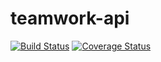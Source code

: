 # teamwork-api


[![Build Status](https://travis-ci.org/minimoha/teamwork-api.svg?branch=master)](https://travis-ci.org/minimoha/teamwork-api)     [![Coverage Status](https://coveralls.io/repos/github/minimoha/teamwork-api/badge.svg?branch=master)](https://coveralls.io/github/minimoha/teamwork-api?branch=master)